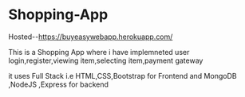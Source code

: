 # Shopping-App
Hosted--https://buyeasywebapp.herokuapp.com/

This is a Shopping App where i have implemneted user login,register,viewing item,selecting item,payment gateway

it uses Full Stack i.e HTML,CSS,Bootstrap for Frontend and MongoDB ,NodeJS ,Express for backend
